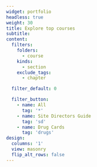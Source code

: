 ```yaml
---
widget: portfolio
headless: true
weight: 30
title: Explore top courses
subtitle:
content:
  filters:
    folders:
      - course
    kinds:
      - section
    exclude_tags:
      - chapter

  filter_default: 0

  filter_button:
    - name: All
      tag: '*'
    - name: Site Directors Guide
      tag: 'sd'
    - name: Drug Cards
      tag: 'drugs'
design:
  columns: '1'
  view: masonry
  flip_alt_rows: false
---
```


